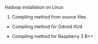 Hadoop installation on Linux
1. Compiling method from source files

- Compiling method for Odroid XU4

- Compiling method for Raspberry 3 B++
